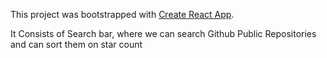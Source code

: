 This project was bootstrapped with [Create React App](https://github.com/facebook/create-react-app).

It Consists of Search bar, where we can search Github Public Repositories and can sort them on star count 